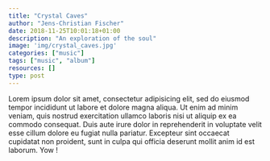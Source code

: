 ```yaml
---
title: "Crystal Caves"
author: "Jens-Christian Fischer"
date: 2018-11-25T10:01:18+01:00
description: "An exploration of the soul"
image: 'img/crystal_caves.jpg'
categories: ["music"]
tags: ["music", "album"]
resources: []
type: post
---
```


Lorem ipsum dolor sit amet, consectetur adipisicing elit, sed do eiusmod
tempor incididunt ut labore et dolore magna aliqua. Ut enim ad minim veniam,
quis nostrud exercitation ullamco laboris nisi ut aliquip ex ea commodo
consequat. Duis aute irure dolor in reprehenderit in voluptate velit esse
cillum dolore eu fugiat nulla pariatur. Excepteur sint occaecat cupidatat non
proident, sunt in culpa qui officia deserunt mollit anim id est laborum. Yow !


